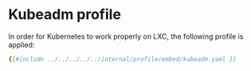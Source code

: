 # Kubeadm profile

In order for Kubernetes to work properly on LXC, the following profile is applied:

```yaml
{{#include ../../../../../internal/profile/embed/kubeadm.yaml }}
```
